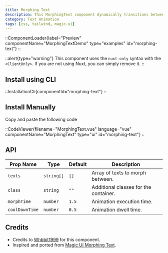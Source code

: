 ```yaml
---
title: Morphing Text
description: This MorphingText component dynamically transitions between an array of text strings, creating a smooth, engaging visual effect.
category: Text Animation
tags: [css, tailwind, magic-ui]
---
```


::ComponentLoader{label="Preview" componentName="MorphingTextDemo" type="examples" id="morphing-text"}
::

::alert{type="warning"}
This component uses the `nuxt-only` syntax with the `<ClientOnly>`. If you are not using Nuxt, you can simply remove it.
::

## Install using CLI

::InstallationCli{componentId="morphing-text"}
::

## Install Manually

Copy and paste the following code

::CodeViewer{filename="MorphingText.vue" language="vue" componentName="MorphingText" type="ui" id="morphing-text"}
::

## API

| Prop Name      | Type       | Default | Description                           |
| -------------- | ---------- | ------- | ------------------------------------- |
| `texts`        | `string[]` | `[]`    | Array of texts to morph between.      |
| `class`        | `string`   | `""`    | Additional classes for the container. |
| `morphTime`    | `number`   | `1.5`   | Animation execution time.             |
| `coolDownTime` | `number`   | `0.5`   | Animation dwell time.                 |

## Credits

- Credits to [Whbbit1999](https://github.com/Whbbit1999) for this component.
- Inspired and ported from [Magic UI Morphing Text](https://magicui.design/docs/components/morphing-text).
